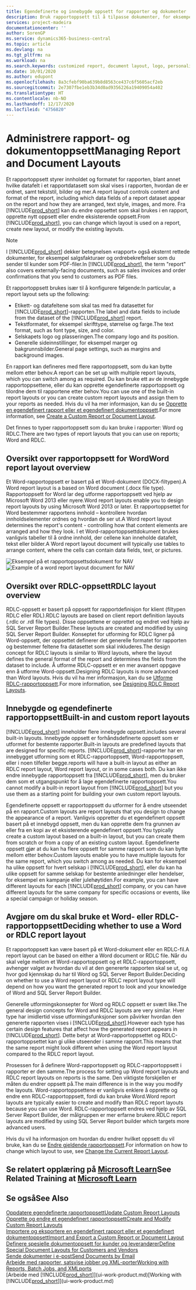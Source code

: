 ```yaml
---
title: Egendefinerte og innebygde oppsett for rapporter og dokumenter | Microsoft-dokumentasjon
description: Bruk rapportoppsett til å tilpasse dokumenter, for eksempel tilpasse skriften, logoen eller sideinnstillingene for PDF-filer du sender til kunder.
services: project-madeira
documentationcenter: ''
author: SorenGP
ms.service: dynamics365-business-central
ms.topic: article
ms.devlang: na
ms.tgt_pltfrm: na
ms.workload: na
ms.search.keywords: customized report, document layout, logo, personalize
ms.date: 10/01/2020
ms.author: edupont
ms.openlocfilehash: 8a3cfebf90ba639b8d8563ce437c6f5605acf2eb
ms.sourcegitcommit: 2e7307fbe1eb3b34d0ad9356226a19409054a402
ms.translationtype: HT
ms.contentlocale: nb-NO
ms.lasthandoff: 12/17/2020
ms.locfileid: "4756820"
---
```

# <a name="managing-report-and-document-layouts"></a><span data-ttu-id="ff96d-103">Administrere rapport- og dokumentoppsett</span><span class="sxs-lookup"><span data-stu-id="ff96d-103">Managing Report and Document Layouts</span></span>
<span data-ttu-id="ff96d-104">Et rapportoppsett styrer innholdet og formatet for rapporten, blant annet hvilke datafelt i et rapportdatasett som skal vises i rapporten, hvordan de er ordnet, samt tekststil, bilder og mer.</span><span class="sxs-lookup"><span data-stu-id="ff96d-104">A report layout controls content and format of the report, including which data fields of a report dataset appear on the report and how they are arranged, text style, images, and more.</span></span> <span data-ttu-id="ff96d-105">Fra [!INCLUDE[prod_short](includes/prod_short.md)] kan du endre oppsettet som skal brukes i en rapport, opprette nytt oppsett eller endre eksisterende oppsett.</span><span class="sxs-lookup"><span data-stu-id="ff96d-105">From [!INCLUDE[prod_short](includes/prod_short.md)], you can change which layout is used on a report, create new layout, or modify the existing layouts.</span></span>

> [!NOTE]  
>   <span data-ttu-id="ff96d-106">I [!INCLUDE[prod_short](includes/prod_short.md)] dekker betegnelsen «rapport» også eksternt rettede dokumenter, for eksempel salgsfakturaer og ordrebekreftelser som du sender til kunder som PDF-filer.</span><span class="sxs-lookup"><span data-stu-id="ff96d-106">In [!INCLUDE[prod_short](includes/prod_short.md)], the term "report" also covers externally-facing documents, such as sales invoices and order confirmations that you send to customers as PDF files.</span></span>

<span data-ttu-id="ff96d-107">Et rapportoppsett brukes især til å konfigurere følgende:</span><span class="sxs-lookup"><span data-stu-id="ff96d-107">In particular, a report layout sets up the following:</span></span>

* <span data-ttu-id="ff96d-108">Etikett- og datafeltene som skal tas med fra datasettet for [!INCLUDE[prod_short](includes/prod_short.md)]-rapporten.</span><span class="sxs-lookup"><span data-stu-id="ff96d-108">The label and data fields to include from the dataset of the [!INCLUDE[prod_short](includes/prod_short.md)] report.</span></span>
* <span data-ttu-id="ff96d-109">Tekstformatet, for eksempel skrifttype, størrelse og farge.</span><span class="sxs-lookup"><span data-stu-id="ff96d-109">The text format, such as font type, size, and color.</span></span>
* <span data-ttu-id="ff96d-110">Selskapets logo og plasseringen.</span><span class="sxs-lookup"><span data-stu-id="ff96d-110">The company logo and its position.</span></span>
* <span data-ttu-id="ff96d-111">Generelle sideinnstillinger, for eksempel marger og bakgrunnsbilder.</span><span class="sxs-lookup"><span data-stu-id="ff96d-111">General page settings, such as margins and background images.</span></span>

<span data-ttu-id="ff96d-112">En rapport kan defineres med flere rapportoppsett, som du kan bytte mellom etter behov.</span><span class="sxs-lookup"><span data-stu-id="ff96d-112">A report can be set up with multiple report layouts, which you can switch among as required.</span></span> <span data-ttu-id="ff96d-113">Du kan bruke ett av de innebygde rapportoppsettene, eller du kan opprette egendefinerte rapportoppsett og tilordne dem til rapportene etter behov.</span><span class="sxs-lookup"><span data-stu-id="ff96d-113">You can use one of the built-in report layouts or you can create custom report layouts and assign them to your reports as needed.</span></span> <span data-ttu-id="ff96d-114">Hvis du vil ha mer informasjon, kan du se [Opprette en egendefinert rapport eller et egendefinert dokumentoppsett](ui-how-create-custom-report-layout.md).</span><span class="sxs-lookup"><span data-stu-id="ff96d-114">For more information, see [Create a Custom Report or Document Layout](ui-how-create-custom-report-layout.md).</span></span>

<span data-ttu-id="ff96d-115">Det finnes to typer rapportoppsett som du kan bruke i rapporter: Word og RDLC.</span><span class="sxs-lookup"><span data-stu-id="ff96d-115">There are two types of report layouts that you can use on reports; Word and RDLC.</span></span>

## <a name="word-report-layout-overview"></a><span data-ttu-id="ff96d-116">Oversikt over rapportoppsett for Word</span><span class="sxs-lookup"><span data-stu-id="ff96d-116">Word report layout overview</span></span>
<span data-ttu-id="ff96d-117">Et Word-rapportoppsett er basert på et Word-dokument (DOCX-filtypen).</span><span class="sxs-lookup"><span data-stu-id="ff96d-117">A Word report layout is a based on Word document (.docx file type).</span></span> <span data-ttu-id="ff96d-118">Rapportoppsett for Word lar deg utforme rapportoppsett ved hjelp av Microsoft Word 2013 eller nyere.</span><span class="sxs-lookup"><span data-stu-id="ff96d-118">Word report layouts enable you to design report layouts by using Microsoft Word 2013 or later.</span></span> <span data-ttu-id="ff96d-119">Et rapportoppsettet for Word bestemmer rapportens innhold – kontrollere hvordan innholdselementer ordnes og hvordan de ser ut.</span><span class="sxs-lookup"><span data-stu-id="ff96d-119">A Word report layout determines the report's content - controlling how that content elements are arranged and how they look.</span></span> <span data-ttu-id="ff96d-120">I et Word-rapportoppsettdokument brukes vanligvis tabeller til å ordne innhold, der cellene kan inneholde datafelt, tekst eller bilder.</span><span class="sxs-lookup"><span data-stu-id="ff96d-120">A Word report layout document will typically use tables to arrange content, where the cells can contain data fields, text, or pictures.</span></span>

 <span data-ttu-id="ff96d-121">![Eksempel på et rapportoppsettsdokument for NAV](media/nav_wordreportlayout_edit_in_word_example.png "NAV_WordReportLayout_Edit_In_Word_Example")</span><span class="sxs-lookup"><span data-stu-id="ff96d-121">![Example of a word report layout document for NAV](media/nav_wordreportlayout_edit_in_word_example.png "NAV_WordReportLayout_Edit_In_Word_Example")</span></span>  

## <a name="rdlc-layout-overview"></a><span data-ttu-id="ff96d-122">Oversikt over RDLC-oppsett</span><span class="sxs-lookup"><span data-stu-id="ff96d-122">RDLC layout overview</span></span>
<span data-ttu-id="ff96d-123">RDLC-oppsett er basert på oppsett for rapportdefinisjon for klient (filtypen RDLC eller RDL).</span><span class="sxs-lookup"><span data-stu-id="ff96d-123">RDLC layouts are based on client report definition layouts (.rdlc or .rdl file types).</span></span> <span data-ttu-id="ff96d-124">Disse oppsettene er opprettet og endret ved hjelp av SQL Server Report Builder.</span><span class="sxs-lookup"><span data-stu-id="ff96d-124">These layouts are created and modified by using SQL Server Report Builder.</span></span> <span data-ttu-id="ff96d-125">Konseptet for utforming for RDLC ligner på Word-oppsett, der oppsettet definerer det generelle formatet for rapporten og bestemmer feltene fra datasettet som skal inkluderes.</span><span class="sxs-lookup"><span data-stu-id="ff96d-125">The design concept for RDLC layouts is similar to Word layouts, where the layout defines the general format of the report and determines the fields from the dataset to include.</span></span> <span data-ttu-id="ff96d-126">Å utforme RDLC-oppsett er en mer avansert oppgave enn å utforme Word-oppsett.</span><span class="sxs-lookup"><span data-stu-id="ff96d-126">Designing RDLC layouts is more advanced than Word layouts.</span></span> <span data-ttu-id="ff96d-127">Hvis du vil ha mer informasjon, kan du se [Utforme RDLC-rapportoppsett](/dynamics-nav/Designing-RDLC-Report-Layouts).</span><span class="sxs-lookup"><span data-stu-id="ff96d-127">For more information, see [Designing RDLC Report Layouts](/dynamics-nav/Designing-RDLC-Report-Layouts).</span></span>

## <a name="built-in-and-custom-report-layouts"></a><span data-ttu-id="ff96d-128">Innebygde og egendefinerte rapportoppsett</span><span class="sxs-lookup"><span data-stu-id="ff96d-128">Built-in and custom report layouts</span></span>
[!INCLUDE[prod_short](includes/prod_short.md)] <span data-ttu-id="ff96d-129">inneholder flere innebygde oppsett.</span><span class="sxs-lookup"><span data-stu-id="ff96d-129">includes several built-in layouts.</span></span> <span data-ttu-id="ff96d-130">Innebygde oppsett er forhåndsdefinerte oppsett som er utformet for bestemte rapporter.</span><span class="sxs-lookup"><span data-stu-id="ff96d-130">Built-in layouts are predefined layouts that are designed for specific reports.</span></span> [!INCLUDE[prod_short](includes/prod_short.md)]<span data-ttu-id="ff96d-131">-rapporter har en innebygget utforming som et RDLC-rapportoppsett, Word-rapportoppsett, eller i noen tilfeller begge.</span><span class="sxs-lookup"><span data-stu-id="ff96d-131">reports will have a built-in layout as either an RDLC report layout, Word report layout, or in some cases both.</span></span> <span data-ttu-id="ff96d-132">Du kan ikke endre innebygde rapportoppsett fra [!INCLUDE[prod_short](includes/prod_short.md)], men du bruker dem som et utgangspunkt for å lage egendefinerte rapportoppsett.</span><span class="sxs-lookup"><span data-stu-id="ff96d-132">You cannot modify a built-in report layout from [!INCLUDE[prod_short](includes/prod_short.md)] but you use them as a starting point for building your own custom report layouts.</span></span>

<span data-ttu-id="ff96d-133">Egendefinerte oppsett er rapportoppsett du utformer for å endre utseendet på en rapport.</span><span class="sxs-lookup"><span data-stu-id="ff96d-133">Custom layouts are report layouts that you design to change the appearance of a report.</span></span> <span data-ttu-id="ff96d-134">Vanligvis oppretter du et egendefinert oppsett basert på et innebygd oppsett, men du kan opprette dem fra grunnen av eller fra en kopi av et eksisterende egendefinert oppsett.</span><span class="sxs-lookup"><span data-stu-id="ff96d-134">You typically create a custom layout based on a built-in layout, but you can create them from scratch or from a copy of an existing custom layout.</span></span> <span data-ttu-id="ff96d-135">Egendefinerte oppsett gjør at du kan ha flere oppsett for samme rapport som du kan bytte mellom etter behov.</span><span class="sxs-lookup"><span data-stu-id="ff96d-135">Custom layouts enable you to have multiple layouts for the same report, which you switch among as needed.</span></span> <span data-ttu-id="ff96d-136">Du kan for eksempel ha ulike oppsett for hvert selskap i [!INCLUDE[prod_short](includes/prod_short.md)], eller du kan ha ulike oppsett for samme selskap for bestemte anledninger eller hendelser, for eksempel en kampanje eller julehøytiden.</span><span class="sxs-lookup"><span data-stu-id="ff96d-136">For example, you can have different layouts for each [!INCLUDE[prod_short](includes/prod_short.md)] company, or you can have different layouts for the same company for specific occasions or events, like a special campaign or holiday season.</span></span>

## <a name="deciding-whether-to-use-a-word-or-rdlc-report-layout"></a><span data-ttu-id="ff96d-137">Avgjøre om du skal bruke et Word- eller RDLC-rapportoppsett</span><span class="sxs-lookup"><span data-stu-id="ff96d-137">Deciding whether to use a Word or RDLC report layout</span></span>
<span data-ttu-id="ff96d-138">Et rapportoppsett kan være basert på et Word-dokument eller en RDLC-fil.</span><span class="sxs-lookup"><span data-stu-id="ff96d-138">A report layout can be based on either a Word document or RDLC file.</span></span> <span data-ttu-id="ff96d-139">Når du skal velge mellom et Word-rapportoppsett og et RDLC-rapportoppsett, avhenger valget av hvordan du vil at den genererte rapporten skal se ut, og hvor god kjennskap du har til Word og SQL Server Report Builder.</span><span class="sxs-lookup"><span data-stu-id="ff96d-139">Deciding on whether to use a Word report layout or RDLC report layout type will depend on how you want the generated report to look and your knowledge of Word and SQL Server Report Builder.</span></span>

<span data-ttu-id="ff96d-140">Generelle utformingskonsepter for Word og RDLC oppsett er svært like.</span><span class="sxs-lookup"><span data-stu-id="ff96d-140">The general design concepts for Word and RDLC layouts are very similar.</span></span> <span data-ttu-id="ff96d-141">Hver type har imidlertid visse utformingsfunksjoner som påvirker hvordan den genererte rapporten vises i [!INCLUDE[prod_short](includes/prod_short.md)].</span><span class="sxs-lookup"><span data-stu-id="ff96d-141">However each type has certain design features that affect how the generated report appears in [!INCLUDE[prod_short](includes/prod_short.md)].</span></span> <span data-ttu-id="ff96d-142">Dette betyr at Word-rapportoppsettet og RDLC-rapportoppsettet kan gi ulike utseender i samme rapport.</span><span class="sxs-lookup"><span data-stu-id="ff96d-142">This means that the same report might look different when using the Word report layout compared to the RDLC report layout.</span></span>

<span data-ttu-id="ff96d-143">Prosessen for å definere Word-rapportoppsett og RDLC-rapportoppsett i rapporter er den samme.</span><span class="sxs-lookup"><span data-stu-id="ff96d-143">The process for setting up Word report layouts and RDLC report layouts on reports is the same.</span></span> <span data-ttu-id="ff96d-144">Den viktigste forskjellen er måten du endrer oppsett på.</span><span class="sxs-lookup"><span data-stu-id="ff96d-144">The main difference is in the way you modify the layouts.</span></span> <span data-ttu-id="ff96d-145">Word-rapportoppsettene er vanligvis enklere å opprette og endre enn RDLC-rapportoppsett, fordi du kan bruke Word.</span><span class="sxs-lookup"><span data-stu-id="ff96d-145">Word report layouts are typically easier to create and modify than RDLC report layouts because you can use Word.</span></span> <span data-ttu-id="ff96d-146">RDLC-rapportoppsett endres ved hjelp av SQL Server Report Builder, der målgruppen er mer erfarne brukere.</span><span class="sxs-lookup"><span data-stu-id="ff96d-146">RDLC report layouts are modified by using SQL Server Report builder which targets more advanced users.</span></span>

<span data-ttu-id="ff96d-147">Hvis du vil ha informasjon om hvordan du endrer hvilket oppsett du vil bruke, kan du se [Endre gjeldende rapportoppsett](ui-how-change-layout-currently-used-report.md).</span><span class="sxs-lookup"><span data-stu-id="ff96d-147">For information on how to change which layout to use, see [Change the Current Report Layout](ui-how-change-layout-currently-used-report.md).</span></span>

## <a name="see-related-training-at-microsoft-learn"></a><span data-ttu-id="ff96d-148">Se relatert opplæring på [Microsoft Learn](/learn/modules/change-documents-dynamics-365-business-central/index)</span><span class="sxs-lookup"><span data-stu-id="ff96d-148">See Related Training at [Microsoft Learn](/learn/modules/change-documents-dynamics-365-business-central/index)</span></span>

## <a name="see-also"></a><span data-ttu-id="ff96d-149">Se også</span><span class="sxs-lookup"><span data-stu-id="ff96d-149">See Also</span></span>
[<span data-ttu-id="ff96d-150">Oppdatere egendefinerte rapportoppsett</span><span class="sxs-lookup"><span data-stu-id="ff96d-150">Update Custom Report Layouts</span></span>](ui-update-report-layouts.md)  
[<span data-ttu-id="ff96d-151">Opprette og endre et egendefinert rapportoppsett</span><span class="sxs-lookup"><span data-stu-id="ff96d-151">Create and Modify Custom Report Layouts</span></span>](ui-how-create-custom-report-layout.md)  
[<span data-ttu-id="ff96d-152">Importere og eksportere en egendefinert rapport eller et egendefinert dokumentoppsett</span><span class="sxs-lookup"><span data-stu-id="ff96d-152">Import and Export a Custom Report or Document Layout</span></span>](ui-how-import-and-export-report-layout.md)  
[<span data-ttu-id="ff96d-153">Definere spesielle dokumentoppsett for kunder og leverandører</span><span class="sxs-lookup"><span data-stu-id="ff96d-153">Define Special Document Layouts for Customers and Vendors</span></span>](ui-define-customer-vendor-document-layouts.md)  
[<span data-ttu-id="ff96d-154">Sende dokumenter i e-post</span><span class="sxs-lookup"><span data-stu-id="ff96d-154">Send Documents by Email</span></span>](ui-how-send-documents-email.md)  
[<span data-ttu-id="ff96d-155">Arbeide med rapporter, satsvise jobber og XML-porter</span><span class="sxs-lookup"><span data-stu-id="ff96d-155">Working with Reports, Batch Jobs, and XMLports</span></span>](ui-work-report.md)  
<span data-ttu-id="ff96d-156">[Arbeide med [!INCLUDE[prod_short](includes/prod_short.md)]](ui-work-product.md)</span><span class="sxs-lookup"><span data-stu-id="ff96d-156">[Working with [!INCLUDE[prod_short](includes/prod_short.md)]](ui-work-product.md)</span></span>  
